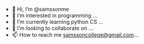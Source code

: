 - 👋 Hi, I’m @samssonme
- 👀 I’m interested in programming ...
- 🌱 I’m currently learning python CS ...
- 💞️ I’m looking to collaborate on ...
- 📫 How to reach me samssoncollege@gmail.com...

<!---
samssonme/samssonme is a ✨ special ✨ repository because its `README.md` (this file) appears on your GitHub profile.
You can click the Preview link to take a look at your changes.
--->
